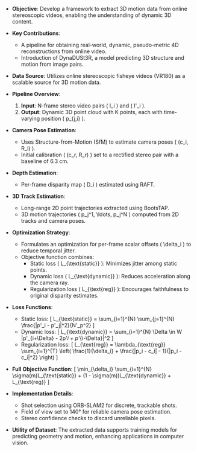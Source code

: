 - **Objective**: Develop a framework to extract 3D motion data from online stereoscopic videos, enabling the understanding of dynamic 3D content.
  
- **Key Contributions**:
  - A pipeline for obtaining real-world, dynamic, pseudo-metric 4D reconstructions from online video.
  - Introduction of DynaDUSt3R, a model predicting 3D structure and motion from image pairs.

- **Data Source**: Utilizes online stereoscopic fisheye videos (VR180) as a scalable source for 3D motion data.

- **Pipeline Overview**:
  1. **Input**: N-frame stereo video pairs \( I_i \) and \( I'_i \).
  2. **Output**: Dynamic 3D point cloud with K points, each with time-varying position \( p_{j,i} \).

- **Camera Pose Estimation**:
  - Uses Structure-from-Motion (SfM) to estimate camera poses \( (c_i, R_i) \).
  - Initial calibration \( (c_r, R_r) \) set to a rectified stereo pair with a baseline of 6.3 cm.

- **Depth Estimation**:
  - Per-frame disparity map \( D_i \) estimated using RAFT.

- **3D Track Estimation**:
  - Long-range 2D point trajectories extracted using BootsTAP.
  - 3D motion trajectories \( p_j^1, \ldots, p_j^N \) computed from 2D tracks and camera poses.

- **Optimization Strategy**:
  - Formulates an optimization for per-frame scalar offsets \( \delta_i \) to reduce temporal jitter.
  - Objective function combines:
    - Static loss \( L_{\text{static}} \): Minimizes jitter among static points.
    - Dynamic loss \( L_{\text{dynamic}} \): Reduces acceleration along the camera ray.
    - Regularization loss \( L_{\text{reg}} \): Encourages faithfulness to original disparity estimates.

- **Loss Functions**:
  - Static loss:
    \[
    L_{\text{static}} = \sum_{i=1}^{N} \sum_{j=1}^{N} \frac{\|p'_i - p'_j\|^2}{N'_p^2}
    \]
  - Dynamic loss:
    \[
    L_{\text{dynamic}} = \sum_{i=1}^{N} \Delta \in W \|p'_{i+\Delta} - 2p'_i + p'_{i-\Delta}\|^2
    \]
  - Regularization loss:
    \[
    L_{\text{reg}} = \lambda_{\text{reg}} \sum_{i=1}^{T} \left( \frac{1}{\delta_i} + \frac{\|p_i - c_i\| - 1}{\|p_i - c_i\|^2} \right)
    \]

- **Full Objective Function**:
  \[
  \min_{\delta_i} \sum_{i=1}^{N} \sigma(m)L_{\text{static}} + (1 - \sigma(m))L_{\text{dynamic}} + L_{\text{reg}}
  \]

- **Implementation Details**:
  - Shot selection using ORB-SLAM2 for discrete, trackable shots.
  - Field of view set to 140° for reliable camera pose estimation.
  - Stereo confidence checks to discard unreliable pixels.

- **Utility of Dataset**: The extracted data supports training models for predicting geometry and motion, enhancing applications in computer vision.